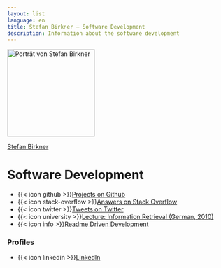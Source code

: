 ```yaml
---
layout: list
language: en
title: Stefan Birkner – Software Development
description: Information about the software development
---
```

<p class="image">
  <img src="http://www.gravatar.com/avatar/ea05821b3d42324bb24a7c90df70a3ff.png?s=200" height="200" width="200" alt="Portr&auml;t von Stefan Birkner" itemprop="photo" />
</p>
       
<div class="content"> 
  <div class="breadcrumbs"><a href="/">Stefan Birkner</a></div>
  <h1>Software Development</h1>

  <ul>
    <li>{{< icon github >}}<a href="https://github.com/stefanbirkner">Projects on Github</a></li>
    <li>{{< icon stack-overflow >}}<a href="http://stackoverflow.com/users/557091/stefan-birkner">Answers on Stack Overflow</a></li>
    <li>{{< icon twitter >}}<a href="https://twitter.com/StefanBirkner">Tweets on Twitter</a></li>
    <li>{{< icon university >}}<a href="/Information Retrieval 2010">Lecture: Information Retrieval (German, 2010)</a></li>
    <li>{{< icon info >}}<a href="readme-driven-development">Readme Driven Development</a></li>
  </ul>

  <h3>Profiles</h3>
  <ul>
    <li>{{< icon linkedin >}}<a href="http://de.linkedin.com/in/stefanbirkner/">LinkedIn</a></li>
</div>
